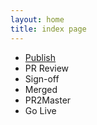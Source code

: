 ```yaml
---
layout: home
title: index page
---
```


<ul class="list-bus-stop">
<li><a href="#1">Publish</a></li>
<li><a href="#2"></a>PR Review</li>
<li><a href="#3"></a>Sign-off</li>
<li><a href="#4"></a>Merged</li>
<li><a href="#5"></a>PR2Master</li>
<li><a href="#6"></a>Go Live</li>
</ul>
